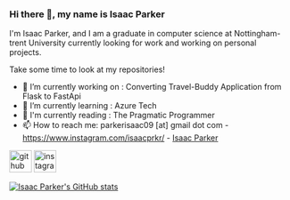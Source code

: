 ### Hi there 👋, my name is Isaac Parker
I'm Isaac Parker, and I am a graduate in computer science at Nottingham-trent University currently looking for work and working on personal projects.

Take some time to look at my repositories!

- 🔭 I’m currently working on : Converting Travel-Buddy Application from Flask to FastApi
- 🌱 I’m currently learning : Azure Tech
- 📖 I'm currently reading : The Pragmatic Programmer
- 📫 How to reach me: parkerisaac09 [at] gmail dot com - https://www.instagram.com/isaacprkr/ - [Isaac Parker](https://www.linkedin.com/in/isaac-parker-a1477a179/)


[<img src='https://cdn.jsdelivr.net/npm/simple-icons@3.0.1/icons/github.svg' alt='github' height='40'>](https://github.com/IsaacPrkr)  [<img src='https://cdn.jsdelivr.net/npm/simple-icons@3.0.1/icons/instagram.svg' alt='instagram' height='40'>]([https://www.instagram.com/https://www.instagram.com/isaacprkr//](https://www.instagram.com/isaacprkr/)) 

[![Isaac Parker's GitHub stats](https://github-readme-stats.vercel.app/api/top-langs?username=IsaacPrkr&hide=html,scss,stylus,blade,jupyter%20notebook,python,css,shell,batchfile,dockerfile,typescript&theme=algolia&show_icons=true)](https://github.com/saifurrahman1193)


